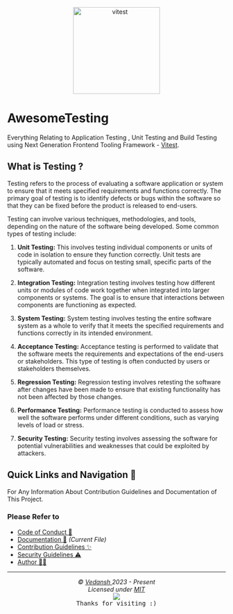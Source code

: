 <div align="center">
<a href="https://vitest.dev/" target="_blank" rel="noreferrer"> <img src="https://cdn.jsdelivr.net/gh/offensive-vk/Icons@master/vitest/vitest-original.svg" alt="vitest" width="200" height="200"/> </a>
</div>

# AwesomeTesting

Everything Relating to Application Testing , Unit Testing and Build Testing using Next Generation Frontend Tooling Framework - [Vitest](https://vitest.dev). 

## What is Testing ?

Testing refers to the process of evaluating a software application or system to ensure that it meets specified requirements and functions correctly. The primary goal of testing is to identify defects or bugs within the software so that they can be fixed before the product is released to end-users.

Testing can involve various techniques, methodologies, and tools, depending on the nature of the software being developed. Some common types of testing include:

1. **Unit Testing:** This involves testing individual components or units of code in isolation to ensure they function correctly. Unit tests are typically automated and focus on testing small, specific parts of the software.

2. **Integration Testing:** Integration testing involves testing how different units or modules of code work together when integrated into larger components or systems. The goal is to ensure that interactions between components are functioning as expected.

3. **System Testing:** System testing involves testing the entire software system as a whole to verify that it meets the specified requirements and functions correctly in its intended environment.

4. **Acceptance Testing:** Acceptance testing is performed to validate that the software meets the requirements and expectations of the end-users or stakeholders. This type of testing is often conducted by users or stakeholders themselves.

5. **Regression Testing:** Regression testing involves retesting the software after changes have been made to ensure that existing functionality has not been affected by those changes.

6. **Performance Testing:** Performance testing is conducted to assess how well the software performs under different conditions, such as varying levels of load or stress.

7. **Security Testing:** Security testing involves assessing the software for potential vulnerabilities and weaknesses that could be exploited by attackers.

## Quick Links and Navigation 🧭

For Any Information About Contribution Guidelines and Documentation of This Project.

### Please Refer to

- [Code of Conduct 🤗](https://github.com/offensive-vk/AwesomeScripts/blob/master/code_of_conduct.md)
- [Documentation 📖](https://github.com/offensive-vk/AwesomeScripts/blob/master/readme.md) *(Current File)*
- [Contribution Guidelines ✨](https://github.com/offensive-vk/AwesomeScripts/blob/master/contributing.md)
- [Security Guidelines ⚠️](https://github.com/offensive-vk/AwesomeScripts/blob/master/security.md)
- [Author 🧑‍💻](https://github.com/offensive-vk/)

***

<p align="center">
  <i>&copy; <a href="https://github.com/offensive-vk/">Vedansh </a> 2023 - Present</i><br>
  <i>Licensed under <a href="https://mit-license.org/">MIT</a></i><br>
  <a href="https://github.com/npm-run-test"><img src="https://i.ibb.co/4KtpYxb/octocat-clean-mini.png" /></a><br>
  <kbd>Thanks for visiting :)</kbd>
</p>
